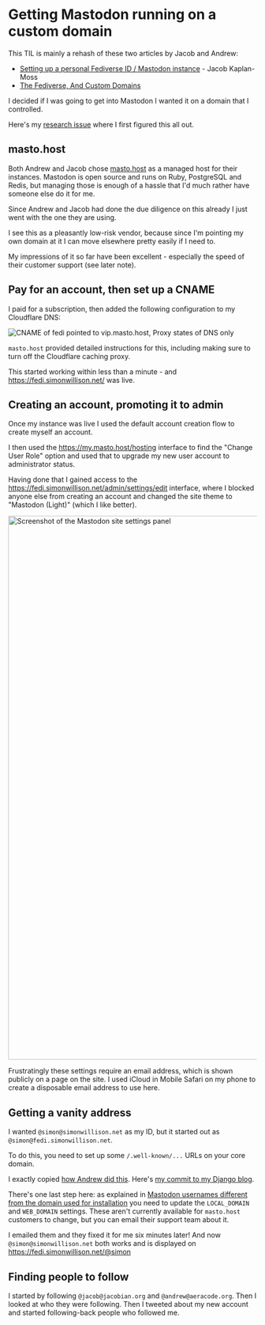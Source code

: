 # Getting Mastodon running on a custom domain

This TIL is mainly a rehash of these two articles by Jacob and Andrew:

- [Setting up a personal Fediverse ID / Mastodon instance](https://jacobian.org/til/my-mastodon-instance/) - Jacob Kaplan-Moss
- [The Fediverse, And Custom Domains](https://aeracode.org/2022/11/01/fediverse-custom-domains/)

I decided if I was going to get into Mastodon I wanted it on a domain that I controlled.

Here's my [research issue](https://github.com/simonw/simonwillisonblog/issues/290) where I first figured this all out.

## masto.host

Both Andrew and Jacob chose [masto.host](https://masto.host/) as a managed host for their instances. Mastodon is open source and runs on Ruby, PostgreSQL and Redis, but managing those is enough of a hassle that I'd much rather have someone else do it for me.

Since Andrew and Jacob had done the due diligence on this already I just went with the one they are using.

I see this as a pleasantly low-risk vendor, because since I'm pointing my own domain at it I can move elsewhere pretty easily if I need to.

My impressions of it so far have been excellent - especially the speed of their customer support (see later note).

## Pay for an account, then set up a CNAME

I paid for a subscription, then added the following configuration to my Cloudflare DNS:

![CNAME of fedi pointed to vip.masto.host, Proxy states of DNS only](https://user-images.githubusercontent.com/9599/199629095-2704cd43-1046-4bff-8460-f756d2510f97.png)

`masto.host` provided detailed instructions for this, including making sure to turn off the Cloudflare caching proxy.

This started working within less than a minute - and https://fedi.simonwillison.net/ was live.

## Creating an account, promoting it to admin

Once my instance was live I used the default account creation flow to create myself an account.

I then used the https://my.masto.host/hosting interface to find the "Change User Role" option and used that to upgrade my new user account to administrator status.

Having done that I gained access to the https://fedi.simonwillison.net/admin/settings/edit interface, where I blocked anyone else from creating an account and changed the site theme to "Mastodon (Light)" (which I like better).

<img width="1100" alt="Screenshot of the Mastodon site settings panel" src="https://user-images.githubusercontent.com/9599/199629280-4add2ded-752f-4d7c-b9b8-91bda4a81811.png">

Frustratingly these settings require an email address, which is shown publicly on a page on the site. I used iCloud in Mobile Safari on my phone to create a disposable email address to use here.

## Getting a vanity address

I wanted `@simon@simonwillison.net` as my ID, but it started out as `@simon@fedi.simonwillison.net`.

To do this, you need to set up some `/.well-known/...` URLs on your core domain.

I exactly copied [how Andrew did this](https://aeracode.org/2022/11/01/fediverse-custom-domains/). Here's [my commit to my Django blog](https://github.com/simonw/simonwillisonblog/commit/f112e57f8619852985f15a71c00309f5046b8f1a).

There's one last step here: as explained in [Mastodon usernames different from the domain used for installation](https://masto.host/mastodon-usernames-different-from-the-domain-used-for-installation/) you need to update the `LOCAL_DOMAIN` and `WEB_DOMAIN` settings. These aren't currently available for `masto.host` customers to change, but you can email their support team about it.

I emailed them and they fixed it for me six minutes later! And now `@simon@simonwillison.net` both works and is displayed on https://fedi.simonwillison.net/@simon

## Finding people to follow

I started by following `@jacob@jacobian.org` and `@andrew@aeracode.org`. Then I looked at who they were following. Then I tweeted about my new account and started following-back people who followed me.
